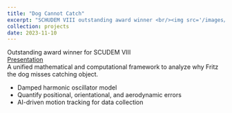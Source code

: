 ```yaml
---
title: "Dog Cannot Catch"
excerpt: "SCHUDEM VIII outstanding award winner <br/><img src='/images/projects/dog.png' style='width:500px;'>"
collection: projects
date: 2023-11-10
---
```


Outstanding award winner for SCUDEM VIII  
[Presentation](https://youtu.be/khACu4dEOd8)  
A unified mathematical and computational framework to analyze why Fritz the dog misses catching object. 
- Damped harmonic oscillator model
- Quantify positional, orientational, and aerodynamic errors
- AI-driven motion tracking for data collection